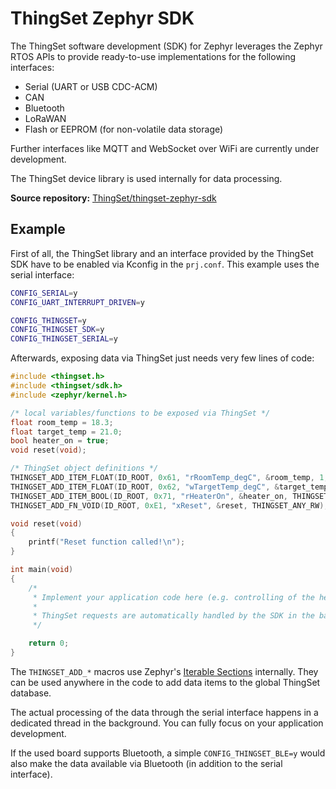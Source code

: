 # ThingSet Zephyr SDK

The ThingSet software development (SDK) for Zephyr leverages the Zephyr RTOS APIs to provide ready-to-use implementations for the following interfaces:

- Serial (UART or USB CDC-ACM)
- CAN
- Bluetooth
- LoRaWAN
- Flash or EEPROM (for non-volatile data storage)

Further interfaces like MQTT and WebSocket over WiFi are currently under development.

The ThingSet device library is used internally for data processing.

**Source repository:** [ThingSet/thingset-zephyr-sdk](https://github.com/ThingSet/thingset-zephyr-sdk)

## Example

First of all, the ThingSet library and an interface provided by the ThingSet SDK have to be enabled via Kconfig in the  `prj.conf`. This example uses the serial interface:

```sh
CONFIG_SERIAL=y
CONFIG_UART_INTERRUPT_DRIVEN=y

CONFIG_THINGSET=y
CONFIG_THINGSET_SDK=y
CONFIG_THINGSET_SERIAL=y
```

Afterwards, exposing data via ThingSet just needs very few lines of code:

```c
#include <thingset.h>
#include <thingset/sdk.h>
#include <zephyr/kernel.h>

/* local variables/functions to be exposed via ThingSet */
float room_temp = 18.3;
float target_temp = 21.0;
bool heater_on = true;
void reset(void);

/* ThingSet object definitions */
THINGSET_ADD_ITEM_FLOAT(ID_ROOT, 0x61, "rRoomTemp_degC", &room_temp, 1, THINGSET_ANY_R, 0);
THINGSET_ADD_ITEM_FLOAT(ID_ROOT, 0x62, "wTargetTemp_degC", &target_temp, 1, THINGSET_ANY_RW, 0);
THINGSET_ADD_ITEM_BOOL(ID_ROOT, 0x71, "rHeaterOn", &heater_on, THINGSET_ANY_R, 0);
THINGSET_ADD_FN_VOID(ID_ROOT, 0xE1, "xReset", &reset, THINGSET_ANY_RW);

void reset(void)
{
    printf("Reset function called!\n");
}

int main(void)
{
    /*
     * Implement your application code here (e.g. controlling of the heater).
     *
     * ThingSet requests are automatically handled by the SDK in the background.
     */

    return 0;
}
```

The `THINGSET_ADD_*` macros use Zephyr's [Iterable Sections](https://docs.zephyrproject.org/latest/kernel/iterable_sections/index.html) internally. They can be used anywhere in the code to add data items to the global ThingSet database.

The actual processing of the data through the serial interface happens in a dedicated thread in the background. You can fully focus on your application development.

If the used board supports Bluetooth, a simple `CONFIG_THINGSET_BLE=y` would also make the data available via Bluetooth (in addition to the serial interface).
